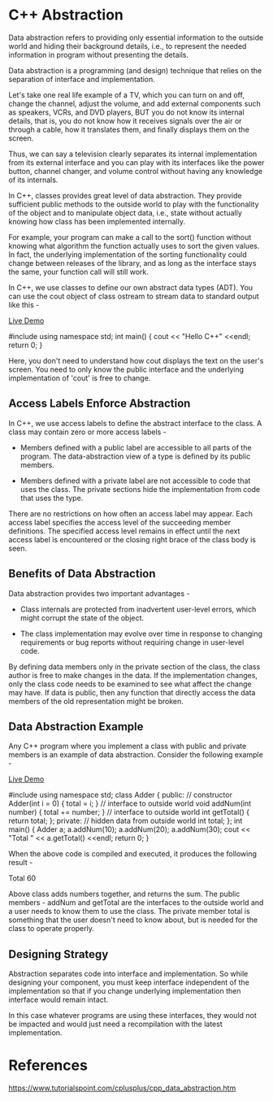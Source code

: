 # C++ Abstraction

Data abstraction refers to providing only essential information to the outside world and hiding their background details, i.e., to represent the needed information in program without presenting the details.

Data abstraction is a programming (and design) technique that relies on the separation of interface and implementation.

Let's take one real life example of a TV, which you can turn on and off, change the channel, adjust the volume, and add external components such as speakers, VCRs, and DVD players, BUT you do not know its internal details, that is, you do not know how it receives signals over the air or through a cable, how it translates them, and finally displays them on the screen.

Thus, we can say a television clearly separates its internal implementation from its external interface and you can play with its interfaces like the power button, channel changer, and volume control without having any knowledge of its internals.

In C++, classes provides great level of data abstraction. They provide sufficient public methods to the outside world to play with the functionality of the object and to manipulate object data, i.e., state without actually knowing how class has been implemented internally.

For example, your program can make a call to the sort() function without knowing what algorithm the function actually uses to sort the given values. In fact, the underlying implementation of the sorting functionality could change between releases of the library, and as long as the interface stays the same, your function call will still work.

In C++, we use classes to define our own abstract data types (ADT). You can use the cout object of class ostream to stream data to standard output like this -

[Live Demo](http://tpcg.io/iaAqF8)

#include  <iostream>  using  namespace std;  int main()  { cout <<  "Hello C++"  <<endl;  return  0;  }

Here, you don't need to understand how cout displays the text on the user's screen. You need to only know the public interface and the underlying implementation of 'cout' is free to change.

Access Labels Enforce Abstraction
---------------------------------

In C++, we use access labels to define the abstract interface to the class. A class may contain zero or more access labels -

-   Members defined with a public label are accessible to all parts of the program. The data-abstraction view of a type is defined by its public members.

-   Members defined with a private label are not accessible to code that uses the class. The private sections hide the implementation from code that uses the type.

There are no restrictions on how often an access label may appear. Each access label specifies the access level of the succeeding member definitions. The specified access level remains in effect until the next access label is encountered or the closing right brace of the class body is seen.

Benefits of Data Abstraction
----------------------------

Data abstraction provides two important advantages -

-   Class internals are protected from inadvertent user-level errors, which might corrupt the state of the object.

-   The class implementation may evolve over time in response to changing requirements or bug reports without requiring change in user-level code.

By defining data members only in the private section of the class, the class author is free to make changes in the data. If the implementation changes, only the class code needs to be examined to see what affect the change may have. If data is public, then any function that directly access the data members of the old representation might be broken.

Data Abstraction Example
------------------------

Any C++ program where you implement a class with public and private members is an example of data abstraction. Consider the following example -

[Live Demo](http://tpcg.io/Dm4Yt3)

#include  <iostream>  using  namespace std;  class  Adder  {  public:  // constructor  Adder(int i =  0)  { total = i;  }  // interface to outside world  void addNum(int number)  { total += number;  }  // interface to outside world  int getTotal()  {  return total;  };  private:  // hidden data from outside world  int total;  };  int main()  {  Adder a; a.addNum(10); a.addNum(20); a.addNum(30); cout <<  "Total "  << a.getTotal()  <<endl;  return  0;  }

When the above code is compiled and executed, it produces the following result -

Total 60

Above class adds numbers together, and returns the sum. The public members - addNum and getTotal are the interfaces to the outside world and a user needs to know them to use the class. The private member total is something that the user doesn't need to know about, but is needed for the class to operate properly.

Designing Strategy
------------------

Abstraction separates code into interface and implementation. So while designing your component, you must keep interface independent of the implementation so that if you change underlying implementation then interface would remain intact.

In this case whatever programs are using these interfaces, they would not be impacted and would just need a recompilation with the latest implementation.

# References
https://www.tutorialspoint.com/cplusplus/cpp_data_abstraction.htm

